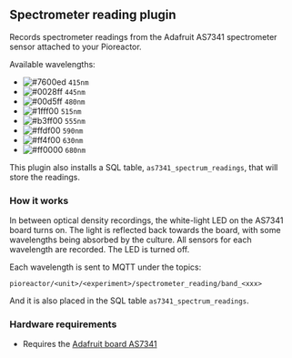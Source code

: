 ## Spectrometer reading plugin

Records spectrometer readings from the Adafruit AS7341 spectrometer sensor attached to your Pioreactor. 

Available wavelengths:

- ![#7600ed](https://via.placeholder.com/15/7600ed/7600ed.png) `415nm`
- ![#0028ff](https://via.placeholder.com/15/0028ff/0028ff.png) `445nm`
- ![#00d5ff](https://via.placeholder.com/15/00d5ff/00d5ff.png) `480nm`
- ![#1fff00](https://via.placeholder.com/15/1fff00/1fff00.png) `515nm`
- ![#b3ff00](https://via.placeholder.com/15/b3ff00/b3ff00.png) `555nm`
- ![#ffdf00](https://via.placeholder.com/15/ffdf00/ffdf00.png) `590nm`
- ![#ff4f00](https://via.placeholder.com/15/ff4f00/ff4f00.png) `630nm`
- ![#ff0000](https://via.placeholder.com/15/ff0000/ff0000.png) `680nm`


This plugin also installs a SQL table, `as7341_spectrum_readings`, that will store the readings.

### How it works

In between optical density recordings, the white-light LED on the AS7341 board turns on. The light is reflected back towards the board, with some wavelengths being absorbed by the culture. All sensors for each wavelength are recorded. The LED is turned off.

Each wavelength is sent to MQTT under the topics:

```
pioreactor/<unit>/<experiment>/spectrometer_reading/band_<xxx>
```

And it is also placed in the SQL table `as7341_spectrum_readings`.



### Hardware requirements

 - Requires the [Adafruit board AS7341](https://www.adafruit.com/product/4698)